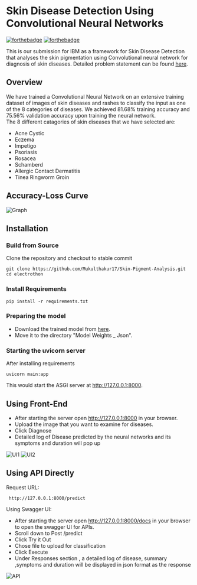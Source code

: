 # Skin Disease Detection Using Convolutional Neural Networks
[![forthebadge](https://forthebadge.com/images/badges/built-with-love.svg)](https://forthebadge.com)
[![forthebadge](https://forthebadge.com/images/badges/made-with-python.svg)](https://forthebadge.com)

This is our submission for IBM as a framework for Skin Disease Detection that analyses the skin pigmentation using Convolutional neural network for diagnosis of skin diseases. Detailed problem statement can be found [here](https://www.notion.so/Organizational-Problem-Statements-ac0bd0cea6a44920ab845dc8f72379b1#ec0c8cacba5846faa9323feecdcd9959).

## Overview

We have trained a Convolutional Neural Network on an extensive training dataset of images of skin diseases and rashes to classify the input as one of the 8 categories of diseases. We achieved 81.68% training accuracy and 75.56% validation accuracy upon training the neural network.\
The 8 different catagories of skin diseases that we have selected are:
- Acne Cystic
- Eczema
- Impetigo
- Psoriasis
- Rosacea
- Schamberd
- Allergic Contact Dermatitis
- Tinea Ringworm Groin

## Accuracy-Loss Curve
![Graph](./img/plot.png)

## Installation

### Build from Source
Clone the repository and checkout to stable commit

```
git clone https://github.com/Mukulthakur17/Skin-Pigment-Analysis.git
cd electrothon
```

### Install Requirements

```
pip install -r requirements.txt
```

### Preparing the model

 - Download the trained model from [here](https://drive.google.com/drive/folders/1ngX9KB--Fon0YmuCgfta6cjeCSamq0g_?usp=sharing "Google Drive").
 - Move it to the directory "Model Weights _ Json".

### Starting the uvicorn server

After installing requirements 

```
uvicorn main:app
```
This would start the ASGI server at http://127.0.0.1:8000.

## Using Front-End

 - After starting the server open http://127.0.0.1:8000 in your browser.
 - Upload the image that you want to examine for diseases.
 - Click Diagnose
 - Detailed log of Disease predicted by the neural networks and its symptoms and duration will pop up

 ![UI1](./img/UI1.PNG)
 ![UI2](./img/UI2.PNG)



## Using API Directly

Request URL:
```
 http://127.0.0.1:8000/predict

```

Using Swagger UI:
 - After starting the server open http://127.0.0.1:8000/docs in your browser to open the swagger UI for APIs.
 - Scroll down to Post /predict
 - Click Try it Out
 - Chose file to upload for classification 
 - Click Execute
 - Under Responses section , a detailed log of disease, summary ,symptoms and duration will be displayed in json format as the response 


![API](./img/API.PNG)
